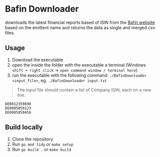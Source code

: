 # Bafin Downloader

downloads the latest financial reports based of ISIN from
the [Bafin website](https://portal.mvp.bafin.de/database/DealingsInfo/sucheForm.do) based on the emittent name and
returns the data as single and merged csv files.

## Usage

1. Download the executable
2. open the inside the folder with the executable a terminal (Windows `shift + right click` -> `open command window / terminal here`)
3. run the executable with the following command: `./BafinDownloader <input_file>`, eg. `./BafinDownloader input.txt`

> The input file should contain a list of Company ISIN, each on a new line.

 ```
DE0012359698
DE0005859123
DE0005859456
```

## Build locally

1. Clone the repository
2. Run `go mod tidy` or `make setup`
3. Run `go build .` or `make build`
